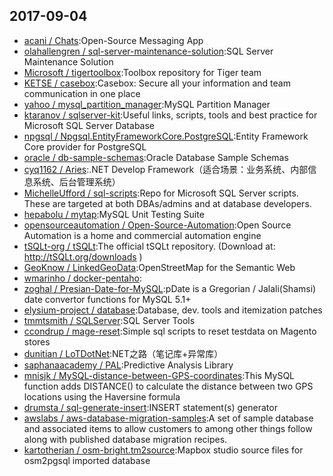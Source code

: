 ## 2017-09-04

* [acani / Chats](https://github.com/acani/Chats):Open-Source Messaging App
* [olahallengren / sql-server-maintenance-solution](https://github.com/olahallengren/sql-server-maintenance-solution):SQL Server Maintenance Solution
* [Microsoft / tigertoolbox](https://github.com/Microsoft/tigertoolbox):Toolbox repository for Tiger team
* [KETSE / casebox](https://github.com/KETSE/casebox):Casebox: Secure all your information and team communication in one place
* [yahoo / mysql_partition_manager](https://github.com/yahoo/mysql_partition_manager):MySQL Partition Manager
* [ktaranov / sqlserver-kit](https://github.com/ktaranov/sqlserver-kit):Useful links, scripts, tools and best practice for Microsoft SQL Server Database
* [npgsql / Npgsql.EntityFrameworkCore.PostgreSQL](https://github.com/npgsql/Npgsql.EntityFrameworkCore.PostgreSQL):Entity Framework Core provider for PostgreSQL
* [oracle / db-sample-schemas](https://github.com/oracle/db-sample-schemas):Oracle Database Sample Schemas
* [cyq1162 / Aries](https://github.com/cyq1162/Aries):.NET Develop Framework（适合场景：业务系统、内部信息系统、后台管理系统）
* [MichelleUfford / sql-scripts](https://github.com/MichelleUfford/sql-scripts):Repo for Microsoft SQL Server scripts. These are targeted at both DBAs/admins and at database developers.
* [hepabolu / mytap](https://github.com/hepabolu/mytap):MySQL Unit Testing Suite
* [opensourceautomation / Open-Source-Automation](https://github.com/opensourceautomation/Open-Source-Automation):Open Source Automation is a home and commercial automation engine
* [tSQLt-org / tSQLt](https://github.com/tSQLt-org/tSQLt):The official tSQLt repository. (Download at: http://tSQLt.org/downloads )
* [GeoKnow / LinkedGeoData](https://github.com/GeoKnow/LinkedGeoData):OpenStreetMap for the Semantic Web
* [wmarinho / docker-pentaho](https://github.com/wmarinho/docker-pentaho):
* [zoghal / Presian-Date-for-MySQL](https://github.com/zoghal/Presian-Date-for-MySQL):pDate is a Gregorian / Jalali(Shamsi) date convertor functions for MySQL 5.1+
* [elysium-project / database](https://github.com/elysium-project/database):Database, dev. tools and itemization patches
* [tmmtsmith / SQLServer](https://github.com/tmmtsmith/SQLServer):SQL Server Tools
* [ccondrup / mage-reset](https://github.com/ccondrup/mage-reset):Simple sql scripts to reset testdata on Magento stores
* [dunitian / LoTDotNet](https://github.com/dunitian/LoTDotNet):NET之路（笔记库+异常库）
* [saphanaacademy / PAL](https://github.com/saphanaacademy/PAL):Predictive Analysis Library
* [mnisjk / MySQL-distance-between-GPS-coordinates](https://github.com/mnisjk/MySQL-distance-between-GPS-coordinates):This MySQL function adds DISTANCE() to calculate the distance between two GPS locations using the Haversine formula
* [drumsta / sql-generate-insert](https://github.com/drumsta/sql-generate-insert):INSERT statement(s) generator
* [awslabs / aws-database-migration-samples](https://github.com/awslabs/aws-database-migration-samples):A set of sample database and associated items to allow customers to among other things follow along with published database migration recipes.
* [kartotherian / osm-bright.tm2source](https://github.com/kartotherian/osm-bright.tm2source):Mapbox studio source files for osm2pgsql imported database
